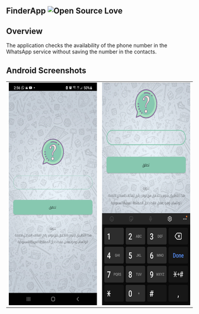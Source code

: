 ## FinderApp ![Open Source Love](https://badges.frapsoft.com/os/v2/open-source.svg?v=103)

## Overview
The application checks the availability of the phone number in the WhatsApp service without saving the number in the contacts.

## Android Screenshots

<table>
  <tr>
    <td valing="top"><img src="screenshot/screenshot_1.jpg" width=270 height=600></td>
    <td valing="top"><img src="screenshot/screenshot_2.jpg" width=270 height=600></td>
  </tr>
</table>

